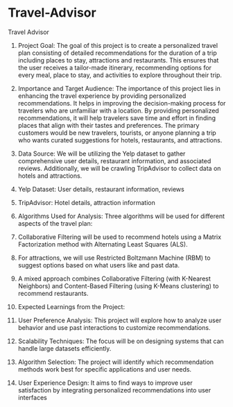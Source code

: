 # Travel-Advisor

Travel Advisor

1. Project Goal:
  The goal of this project is to create a personalized travel plan consisting of detailed recommendations for the duration of a trip including places to stay, attractions and restaurants. This ensures that the user receives a tailor-made itinerary, recommending options for every meal, place to stay, and activities to explore throughout their trip.

2. Importance and Target Audience:
  The importance of this project lies in enhancing the travel experience by providing personalized recommendations. It helps in improving the decision-making process for travelers who are unfamiliar with a location. By providing personalized recommendations, it will help travelers save time and effort in finding places that align with their tastes and preferences. The primary customers would be new travelers, tourists, or anyone planning a trip who wants curated suggestions for hotels, restaurants, and attractions.

3. Data Source:
  We will be utilizing the Yelp dataset to gather comprehensive user details, restaurant information, and associated reviews. Additionally, we will be crawling TripAdvisor to collect data on hotels and attractions.
  1. Yelp Dataset: User details, restaurant information, reviews
  2. TripAdvisor: Hotel details, attraction information

4. Algorithms Used for Analysis:
  Three algorithms will be used for different aspects of the travel plan:
  1. Collaborative Filtering will be used to recommend hotels using a Matrix Factorization method with Alternating Least Squares (ALS).
  2. For attractions, we will use Restricted Boltzmann Machine (RBM) to suggest options based on what users like and past data.
  3. A mixed approach combines Collaborative Filtering (with K-Nearest Neighbors) and Content-Based Filtering (using K-Means clustering) to recommend restaurants.

5. Expected Learnings from the Project:
  1. User Preference Analysis: This project will explore how to analyze user behavior and use past interactions to customize recommendations.
  2. Scalability Techniques: The focus will be on designing systems that can handle large datasets efficiently.
  3. Algorithm Selection: The project will identify which recommendation methods work best for specific applications and user needs.
  4. User Experience Design: It aims to find ways to improve user satisfaction by integrating personalized recommendations into user interfaces
